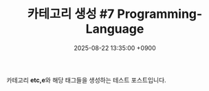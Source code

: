 ﻿---
title: "카테고리 생성 #7 Programming-Language"
date: 2025-08-22 13:35:00 +0900
categories: [etc.]
tags: [paper, 복습, 머신러닝 교과서 파이토치편]
---
카테고리 **etc,e**와 해당 태그들을 생성하는 테스트 포스트입니다.
